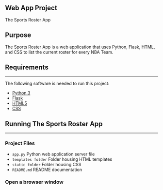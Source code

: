 Web App Project
----------------
The Sports Roster App


Purpose
----------------
The Sports Roster App is a web application that uses Python, Flask, HTML, and CSS to list the current roster for every NBA Team.


## Requirements
----------------
The following software is needed to run this project:

- [Python 3](https://www.python.org/downloads/release/python-370/)
- [Flask](http://flask.pocoo.org/)
- [HTML5](https://html5.org/)
- [CSS](https://developer.mozilla.org/en-US/docs/Web/CSS/)


## Running The Sports Roster App
--------------------------------------------
### Project Files
   - `app.py` Python web application server file
   - `templates folder` Folder housing HTML templates
   - `static folder` Folder housing CSS
   - `README.md` README documentation

### Open a browser window
